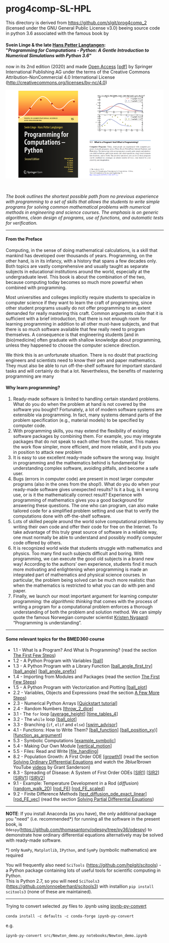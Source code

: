 # prog4comp-SL-HPL

This directory is derived from https://github.com/slgit/prog4comp_2 (licensed under the GNU General Public License v3.0) beeing source code in python 3.6 associated with the famous book by

#### Svein Linge & the late [Hans Petter Langtangen](http://hpl-memorial.simula.no):<br> "*Programming for Computations - Python: A Gentle Introduction to Numerical Simulations with Python 3.6*"

now in its 2nd edition (2020) and made [Open Access](https://link.springer.com/book/10.1007%2F978-3-030-16877-3) [[pdf](https://link.springer.com/content/pdf/10.1007%2F978-3-030-16877-3.pdf)] by Springer International Publishing AG under the terms of the Creative Commons Attribution-NonCommercial 4.0 International License (http://creativecommons.org/licenses/by-nc/4.0)

<p align="center">
<img src="./assets/HPL_Prog4CompPy_SpringerOpen2020.png" width="900" class="center"/>
</p>

<br>

*The book outlines the shortest possible path from no previous experience with programming to a set of skills that allows the students to write simple programs for solving common mathematical problems with numerical methods in engineering and science courses. The emphasis is on generic algorithms, clean design of programs, use of functions, and automatic tests for verification.*<br>

***

#### From the **Preface**

Computing, in the sense of doing mathematical calculations, is a skill that mankind has developed over thousands of years. Programming, on the other hand, is in its infancy, with a history that spans a few decades only. Both topics are vastly comprehensive and usually taught as separate subjects in educational institutions around the world, especially at the undergraduate level. This book is about the combination of the two, because computing today becomes so much more powerful when combined with programming.


Most universities and colleges implicitly require students to specialize in computer science if they want to learn the craft of programming, since other student programs usually do not offer programming to an extent demanded for really mastering this craft. Common arguments claim that it is sufficient with a brief introduction, that there is not enough room for learning programming in addition to all other must-have subjects, and that there is so much software available that few really need to program themselves. A consequence is that engineering students [and in (bio)medicine] often graduate
with shallow knowledge about programming, unless they happened to choose the
computer science direction.


We think this is an unfortunate situation. There is no doubt that practicing engineers and scientists need to know their pen and paper mathematics. They must also be able to run off-the-shelf software for important standard tasks and will certainly do that a lot. Nevertheless, the benefits of mastering programming are many


#### Why learn programming?

1. Ready-made software is limited to handling certain standard problems. What do
you do when the problem at hand is not covered by the software you bought?
Fortunately, a lot of modern software systems are extensible via programming. In fact, many systems demand parts of the problem specification (e.g., material models) to be specified by computer code.
2. With programming skills, you may extend the flexibility of existing software packages by combining them. For example, you may integrate packages that do not speak to each other from the outset. This makes the work flow simpler, more efficient, and more reliable, and it puts you in position to attack new problem
3. It is easy to use excellent ready-made software the wrong way. Insight in
programming and the mathematics behind is fundamental for understanding
complex software, avoiding pitfalls, and become a safe user.
4. Bugs (errors in computer code) are present in most larger computer programs (also in the ones from the shop!). What do you do when your ready-made software gives unexpected results? Is it a bug, is it wrong use, or is it the mathematically correct result? Experience with programming of mathematics gives you a good background for answering these questions. The one who can program, can also make tailored code for a simplified problem setting and use that to verify the computations done with off-the-shelf software.
5. Lots of skilled people around the world solve computational problems by writing their own code and offer their code for free on the Internet. To take advantage of this truly great source of software in a reliable way, one must normally be able to understand and possibly modify computer code offered by others.
6. It is recognized world wide that students struggle with mathematics and physics. Too many find such subjects difficult and boring. With programming, we can execute the good old subjects in a brand new way! According to the authors’ own experience, students find it much more motivating and enlightening when programming is made an integrated part of mathematics and physical science courses. In particular, the problem being solved can be much more realistic than when the mathematics is restricted to what you can do with pen and paper.
7. Finally, we launch our most important argument for learning computer programming: the *algorithmic thinking* that comes with the process of writing a program for a computational problem enforces a thorough understanding of both the problem and solution method. We can simply quote the famous Norwegian computer scientist [Kristen Nygaard](https://en.wikipedia.org/wiki/Kristen_Nygaard): “Programming is understanding”.

***

#### Some relevant topics for the BMED360 course

- 1.1 - What Is a Program? And What Is Programming? (read the section [The First Few Steps](https://link.springer.com/content/pdf/10.1007%2F978-3-030-16877-3_1.pdf))
- 1.2 - A Python Program with Variables [[ball](./src/ball.py)]
- 1.3 - A Python Program with a Library Function [[ball_angle_first_try](./src/ball_angle_first_try.py)] [[ball_angle](./src/ball_angle.py)] [[ball_angle_prefix](./src/ball_angle_prefix.py)]
- 1.4 - Importing from Modules and Packages (read the section [The First Few Steps](https://link.springer.com/content/pdf/10.1007%2F978-3-030-16877-3_1.pdf))
- 1.5 - A Python Program with Vectorization and Plotting [[ball_plot](./src/ball_plot.py)]
- 2.2 - Variables, Objects and Expressions  (read the section [A Few More Steps](https://link.springer.com/content/pdf/10.1007%2F978-3-030-16877-3_2.pdf))
- 2.3 - Numerical Python Arrays [[Quickstart tutorial](https://docs.scipy.org/doc/numpy/user/quickstart.html)]
- 2.4 - Random Numbers [[throw_2_dice](./src/throw_2_dice.py)]
- 3.1 - The `for` loop [[average_height](./src/average_height.py)] [[time_tables_4](./src/time_tables_4.py)]
- 3.2 - The `while` loop [[ball_plot](./src/ball_plot.py)]
- 3.3 - Branching (`if`, `elif` and `else`)  [[swim_advisor](./src/swim_advisor.py)]
- 4.1 - Functions: How to Write Them? [[ball_function](./src/ball_function.py)] [[ball_position_xy](./src/ball_position_xy.py))] [[function_as_argument](./src/function_as_argument.py)]
- 5.3 - Symbolic Computations [[example_symbolic](./src/example_symbolic.py)]
- 5.4 - Making Our Own Module [[vertical_motion](./src/vertical_motion.py)]
- 5.5 - Files: Read and Write [[file_handling](./src/file_handling.py)]
- 8.2 - Population Growth: A First Order ODE [[growth1](./src/growth1.py)] (read the section [Solving Ordinary Differential Equations](https://link.springer.com/content/pdf/10.1007%2F978-3-030-16877-3_8.pdf) and watch the *3blue1brown* YouTube [videos](https://www.youtube.com/playlist?list=PLZHQObOWTQDNPOjrT6KVlfJuKtYTftqH6) by Grant Sanderson)
- 8.3 - Spreading of Disease: A System of First Order ODEs [[SIR1](./src/SIR1.py)] [[SIR2](./src/SIR2.py)] [[SIRV1](./src/SIRV1.py)] [[SIRV2](./src/SIRV2.py)]
- 9.1 - Example: Temperature Development in a Rod (*diffusion*) [[random_walk_2D](./src/random_walk_2D.py)] [[rod_FE](./src/rod_FE.py)] [[rod_FE_scaled](./src/rod_FE_scaled.py)]
- 9.2 - Finite Difference Methods [[test_diffusion_pde_exact_linear](./src/test_diffusion_pde_exact_linear)] [[rod_FE_vec](./src/rod_FE_vec.py)] (read the section [Solving Partial Differential Equations](https://link.springer.com/content/pdf/10.1007%2F978-3-030-16877-3_9.pdf))


***

**NOTE**: If you install Anaconda (as you have), the only additional package you "need" (i.e. recommended*) for running all the software in the present book, is `Odespy`(https://github.com/thomasantony/odespy/tree/py36/odespy) to demonstrate how ordinary differential equations alternatively may be solved with ready-made software.

*) only `NumPy`, `Matplotlib`, `IPython`, and `SymPy` (symbolic mathematics) are required

You will frequently also need `SciTools` (https://github.com/hplgit/scitools) - a Python package containing lots of useful tools for scientific computing in Python.<br>
This is Python 2.7, so you will need `SciTools3` (https://github.com/onnoeberhard/scitools3) with installion `pip install scitools3` (none of these are maintained).

***

Trying to convert selected .py files to .ipynb using [ipynb-py-convert](https://github.com/kiwi0fruit/ipynb-py-convert)

`conda install -c defaults -c conda-forge ipynb-py-convert`

e.g.

`ipynb-py-convert src/Newton_demo.py notebooks/Newton_demo.ipynb`
